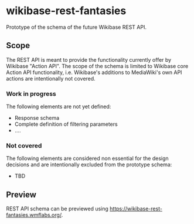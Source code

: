 # wikibase-rest-fantasies

Prototype of the schema of the future Wikibase REST API.

## Scope

The REST API is meant to provide the functionality currently offer by Wikibase "Action API".
The scope of the schema is limited to Wikibase core Action API functionality, i.e. Wikibase's additions to MediaWiki's own API actions are intentionally not covered.

### Work in progress

The following elements are not yet defined:
* Response schema
* Complete definition of filtering parameters
* ....

### Not covered

The following elements are considered non essential for the design decisions and are intentionally excluded from the prototype schema:
* TBD

## Preview

REST API schema can be previewed using https://wikibase-rest-fantasies.wmflabs.org/.
